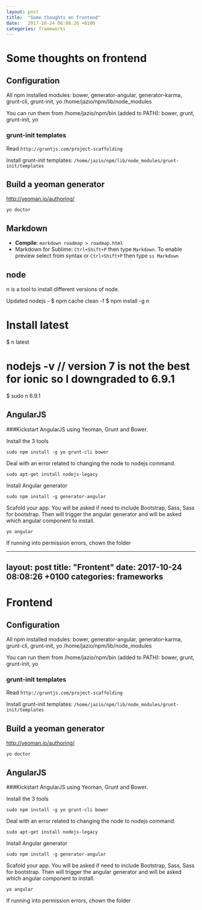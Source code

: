 ```yaml
---
layout: post
title:  "Some thoughts on frontend"
date:   2017-10-24 08:08:26 +0100
categories: frameworks
---
```


# Some thoughts on frontend


## Configuration

All npm installed modules: bower, generator-angular, generator-karma, grunt-cli, grunt-init, yo
/home/jazio/npm/lib/node_modules  

You can run them from /home/jazio/npm/bin (added to PATH): bower, grunt, grunt-init, yo

### grunt-init templates

Read ```http://gruntjs.com/project-scaffolding```

Install grunt-init templates: ```/home/jazio/npm/lib/node_modules/grunt-init/templates```

## Build a yeoman generator

http://yeoman.io/authoring/

```
yo doctor
```

## Markdown

- **Compile**: ```markdown roadmap > roadmap.html```
- Markdown for Sublime: ```Ctrl+Shift+P``` then type ```Markdown```. To enable preview select from syntax or  ```Ctrl+Shift+P``` then type ```ss Markdown```

## node
n is a tool to install different versions of node.

Updated nodejs - 
$ npm cache clean -f
$ npm install -g n
# Install latest
$ n latest
# nodejs -v // version 7 is not the best for ionic so I downgraded to 6.9.1
$ sudo n 6.9.1



## AngularJS

###Kickstart AngularJS using Yeoman, Grunt and Bower.

Install the 3 tools

```
sudo npm install -g yo grunt-cli bower
```
Deal with an error related to changing the node to nodejs command.

```
sudo apt-get install nodejs-legacy
```
Install Angular generator

```
sudo npm install -g generator-angular
```
Scafold your app. You will be asked if need to include Bootstrap, Sass, Sass for bootstrap. Then will trigger the angular generator and will be asked which angular component to install.

```
yo angular
```
If running into permission errors, chown the folder


---
layout: post
title:  "Frontent"
date:   2017-10-24 08:08:26 +0100
categories: frameworks
---
# Frontend


## Configuration

All npm installed modules: bower, generator-angular, generator-karma, grunt-cli, grunt-init, yo
/home/jazio/npm/lib/node_modules  

You can run them from /home/jazio/npm/bin (added to PATH): bower, grunt, grunt-init, yo

### grunt-init templates

Read ```http://gruntjs.com/project-scaffolding```

Install grunt-init templates: ```/home/jazio/npm/lib/node_modules/grunt-init/templates```

## Build a yeoman generator

http://yeoman.io/authoring/

```
yo doctor
```



## AngularJS

###Kickstart AngularJS using Yeoman, Grunt and Bower.

Install the 3 tools

```
sudo npm install -g yo grunt-cli bower
```
Deal with an error related to changing the node to nodejs command.

```
sudo apt-get install nodejs-legacy
```
Install Angular generator

```
sudo npm install -g generator-angular
```
Scafold your app. You will be asked if need to include Bootstrap, Sass, Sass for bootstrap. Then will trigger the angular generator and will be asked which angular component to install.

```
yo angular
```
If running into permission errors, chown the folder




